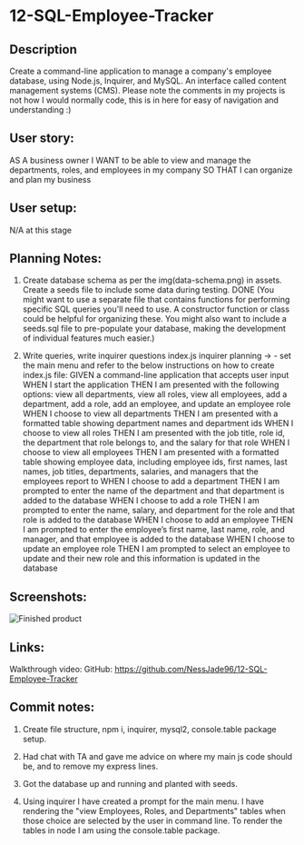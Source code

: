 # 12-SQL-Employee-Tracker

## Description

Create a command-line application to manage a company's employee database, using Node.js, Inquirer, and MySQL. An interface called content management systems (CMS).
Please note the comments in my projects is not how I would normally code, this is in here for easy of navigation and understanding :)

## User story:

AS A business owner
I WANT to be able to view and manage the departments, roles, and employees in my company
SO THAT I can organize and plan my business

## User setup:

N/A at this stage

## Planning Notes:

1. Create database schema as per the img(data-schema.png) in assets. Create a seeds file to include some data during testing. DONE
   (You might want to use a separate file that contains functions for performing specific SQL queries you'll need to use. A constructor function or class could be helpful for organizing these. You might also want to include a seeds.sql file to pre-populate your database, making the development of individual features much easier.)

2. Write queries, write inquirer questions
   index.js inquirer planning -> - set the main menu and refer to the below instructions on how to create index.js file:
   GIVEN a command-line application that accepts user input
   WHEN I start the application
   THEN I am presented with the following options: view all departments, view all roles, view all employees, add a department, add a role, add an employee, and update an employee role
   WHEN I choose to view all departments
   THEN I am presented with a formatted table showing department names and department ids
   WHEN I choose to view all roles
   THEN I am presented with the job title, role id, the department that role belongs to, and the salary for that role
   WHEN I choose to view all employees
   THEN I am presented with a formatted table showing employee data, including employee ids, first names, last names, job titles, departments, salaries, and managers that the employees report to
   WHEN I choose to add a department
   THEN I am prompted to enter the name of the department and that department is added to the database
   WHEN I choose to add a role
   THEN I am prompted to enter the name, salary, and department for the role and that role is added to the database
   WHEN I choose to add an employee
   THEN I am prompted to enter the employee’s first name, last name, role, and manager, and that employee is added to the database
   WHEN I choose to update an employee role
   THEN I am prompted to select an employee to update and their new role and this information is updated in the database

## Screenshots:

![Finished product](./develop/public/assets/images/)

## Links:

Walkthrough video:
GitHub: https://github.com/NessJade96/12-SQL-Employee-Tracker

## Commit notes:

1. Create file structure, npm i, inquirer, mysql2, console.table package setup.

2. Had chat with TA and gave me advice on where my main js code should be, and to remove my express lines.

3. Got the database up and running and planted with seeds.

4. Using inquirer I have created a prompt for the main menu. I have rendering the "view Employees, Roles, and Departments" tables when those choice are selected by the user in command line. To render the tables in node I am using the console.table package.
